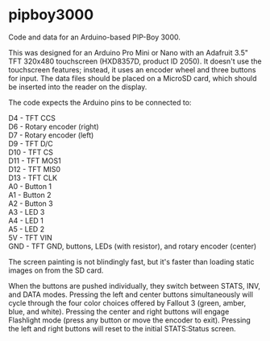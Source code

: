 # pipboy3000
Code and data for an Arduino-based PIP-Boy 3000.

This was designed for an Arduino Pro Mini or Nano with an Adafruit 3.5" TFT 320x480 touchscreen (HXD8357D, product ID 2050). It doesn't use the touchscreen features; instead, it uses an encoder wheel and three buttons for input. The data files should be placed on a MicroSD card, which should be inserted into the reader on the display.

The code expects the Arduino pins to be connected to:

D4 - TFT CCS  
D6 - Rotary encoder (right)  
D7 - Rotary encoder (left)  
D9 - TFT D/C  
D10 - TFT CS  
D11 - TFT MOS1  
D12 - TFT MIS0  
D13 - TFT CLK  
A0 - Button 1  
A1 - Button 2  
A2 - Button 3  
A3 - LED 3  
A4 - LED 1  
A5 - LED 2  
5V - TFT VIN  
GND - TFT GND, buttons, LEDs (with resistor), and rotary encoder (center)  

The screen painting is not blindingly fast, but it's faster than loading static images on from the SD card.

When the buttons are pushed individually, they switch between STATS, INV, and DATA modes. Pressing the left and center buttons simultaneously will cycle through the four color choices offered by Fallout 3 (green, amber, blue, and white). Pressing the center and right buttons will engage Flashlight mode (press any button or move the encoder to exit). Pressing the left and right buttons will reset to the initial STATS:Status screen.
